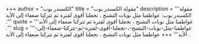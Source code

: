 +++
author = "الكسندر بوب"
title = "مقولة الكسندر بوب"
description = '''مقولة الكسندر بوب: عواطفنا مثل نوبات التشنج ، تجعلنا أقوى لفترة ثم تتركنا ضعفاء إلى الأبد .'''
quote = '''عواطفنا مثل نوبات التشنج ، تجعلنا أقوى لفترة ثم تتركنا ضعفاء إلى الأبد .'''
slug = '''عواطفنا-مثل-نوبات-التشنج-،-تجعلنا-أقوى-لفترة-ثم-تتركنا-ضعفاء-إلى-الأبد'''
+++
عواطفنا مثل نوبات التشنج ، تجعلنا أقوى لفترة ثم تتركنا ضعفاء إلى الأبد .
